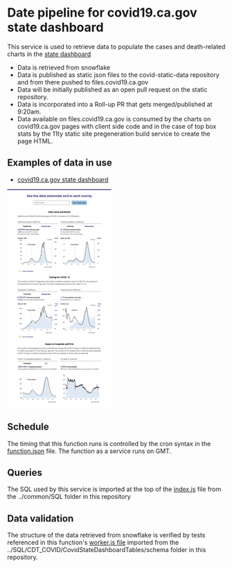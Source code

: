 # Date pipeline for covid19.ca.gov state dashboard

This service is used to retrieve data to populate the cases and death-related charts in the <a href="https://covid19.ca.gov/state-dashboard/">state dashboard</a>

- Data is retrieved from snowflake
- Data is published as static json files to the covid-static-data repository and from there pushed to files.covid19.ca.gov
- Data will be initially published as an open pull request on the static repository. 
- Data is incorporated into a Roll-up PR that gets merged/published at 9:20am.
- Data available on files.covid19.ca.gov is consumed by the charts on covid19.ca.gov pages with client side code and in the case of top box stats by the 11ty static site pregeneration build service to create the page HTML.

## Examples of data in use

- <a href="https://covid19.ca.gov/state-dashboard/">covid19.ca.gov state dashboard</a>

<img src="img/state-dash-charts.png">

## Schedule

The timing that this function runs is controlled by the cron syntax in the <a href="function.json">function.json</a> file. The function as a service runs on GMT.

## Queries

The SQL used by this service is imported at the top of the <a href="index.js">index.js</a> file from the ../common/SQL folder in this repository

## Data validation

The structure of the data retrieved from snowflake is verified by tests referenced in this function's <a href="worker.js">worker.js file</a> imported from the ../SQL/CDT_COVID/CovidStateDashboardTables/schema folder in this repository.